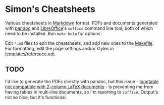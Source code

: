 # Simon's Cheatsheets

Various cheetsheets in [Markdown](https://en.wikipedia.org/wiki/Markdown) format. PDFs and documents generated with [pandoc](https://pandoc.org/) and [LibreOffice](https://www.libreoffice.org/)'s `soffice` command line tool, both of which need to be installed. Run `make help` for options.

Edit `*.md` files to edit the cheatsheets, and add new ones to the [Makefile](Makefile). For formatting, edit the page settings and/or styles in [templates/reference.odt](templates/reference.odt).

## TODO

I'd like to generate the PDFs directly with pandoc, but this issue - [longtable not compatible with 2-column LaTeX documents](https://github.com/jgm/pandoc/issues/1023) - is preventing me from having tables in multi-line documents, so I'm resorting to `soffice`. Output's not so nice, but it's functional.
